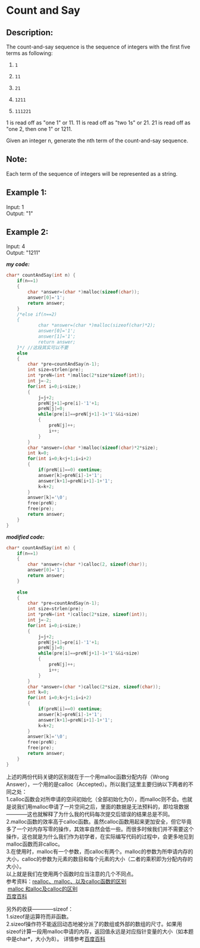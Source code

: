 Count and Say
============
Description:
----------------
The count-and-say sequence is the sequence of integers with the first five terms as following:

1.     1
2.     11
3.     21
4.     1211
5.     111221

1 is read off as "one 1" or 11.
11 is read off as "two 1s" or 21.
21 is read off as "one 2, then one 1" or 1211.

Given an integer n, generate the nth term of the count-and-say sequence.

Note:
--------------
Each term of the sequence of integers will be represented as a string. 

Example 1:
----------
Input: 1<br>
Output: "1"<br>

Example 2:
------------
Input: 4<br>
Output: "1211"<br>


***my code:***
```c
char* countAndSay(int n) {
    if(n==1)
    {
        char *answer=(char *)malloc(sizeof(char));
        answer[0]='1';
        return answer;
    }
    /*else if(n==2)
    {
            char *answer=(char *)malloc(sizeof(char)*2);
            answer[0]='1';
            answer[1]='1';
            return answer;
    }*/ //这段其实可以不要
    else
    {
        char *pre=countAndSay(n-1);
        int size=strlen(pre);
        int *preN=(int *)malloc(2*size*sizeof(int));
        int j=-2;
        for(int i=0;i<size;)
        {
            j=j+2;
            preN[j+1]=pre[i]-'1'+1;
            preN[j]=0;
            while(pre[i]==preN[j+1]-1+'1'&&i<size)
            {
                preN[j]++;
                i++;
            }
        }
        char *answer=(char *)malloc(sizeof(char)*2*size);
        int k=0;
        for(int i=0;k<j+1;i=i+2)
        {
            if(preN[i]==0) continue;
            answer[k]=preN[i]-1+'1';
            answer[k+1]=preN[i+1]-1+'1';
            k=k+2;
        }
        answer[k]='\0';
        free(preN);
        free(pre);
        return answer;
    }
}

```

***modified code:***
```c
char* countAndSay(int n) {
    if(n==1)
    {
        char *answer=(char *)calloc(2, sizeof(char));
        answer[0]='1';
        return answer;
    }
    
    else
    {
        char *pre=countAndSay(n-1);
        int size=strlen(pre);
        int *preN=(int *)calloc(2*size, sizeof(int));
        int j=-2;
        for(int i=0;i<size;)
        {
            j=j+2;
            preN[j+1]=pre[i]-'1'+1;
            preN[j]=0;
            while(pre[i]==preN[j+1]-1+'1'&&i<size)
            {
                preN[j]++;
                i++;
            }
        }
        char *answer=(char *)calloc(2*size, sizeof(char));
        int k=0;
        for(int i=0;k<j+1;i=i+2)
        {
            if(preN[i]==0) continue;
            answer[k]=preN[i]-1+'1';
            answer[k+1]=preN[i+1]-1+'1';
            k=k+2;
        }
        answer[k]='\0';
        free(preN);
        free(pre);
        return answer;
    }
}
```
上述的两份代码关键的区别就在于一个用malloc函数分配内存（Wrong Answer），一个用的是calloc（Accepted）。所以我们这里主要归纳以下两者的不同之处：<br>
1.calloc函数会对所申请的空间初始化（全部初始化为0），而malloc则不会。也就是说我们用malloc申请了一片空间之后，里面的数据是无法预料的，即垃圾数据————这也就解释了为什么我的代码每次提交后错误的结果总是不同。<br>
2.malloc函数的效率高于calloc函数。虽然calloc函数用起来更加安全，但它毕竟多了一个对内存写零的操作，其效率自然会低一些。而很多时候我们并不需要这个操作，这也就是为什么我们作为初学者，在实际编写代码的过程中，会更多地见到malloc函数而非calloc。<br>
3.在使用时，malloc有一个参数，而calloc有两个。malloc的参数为所申请内存的大小，calloc的参数为元素的数目和每个元素的大小（二者的乘积即为分配内存的大小）。<br>
以上就是我们在使用两个函数时应当注意的几个不同点。<br>
参考资料：[realloc、malloc、以及calloc函数的区别](http://blog.csdn.net/u014170207/article/details/53126340)<br>
         [malloc 和alloc及calloc的区别](http://blog.csdn.net/woxincd/article/details/8279775)<br>
         [百度百科](https://baike.baidu.com/item/calloc/10931444?fr=aladdin)<br>
         
另外的收获————sizeof：<br>
1.sizeof是运算符而非函数。<br>
2.sizeof操作符不能返回动态地被分派了的数组或外部的数组的尺寸。如果用sizeof计算一段用malloc申请的内存，返回值永远是对应指针变量的大小（如本题中是char\*，大小为8）。
详情参考[百度百科](https://baike.baidu.com/item/sizeof#2)
